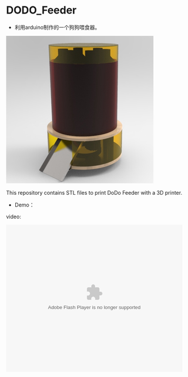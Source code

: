 # DODO_Feeder
* 利用arduino制作的一个狗狗喂食器。

![DODO_Feeder image](https://github.com/fsi270308/DODO_Feeder/blob/master/dodo_feeder.3.jpg?raw=true)

This repository contains STL files to print DoDo Feeder with a 3D printer.

* Demo：

video: 

<embed src='http://player.youku.com/player.php/sid/XNDE2NjY3NTcyMA==/v.swf' allowFullScreen='true' quality='high' width='480' height='400' align='middle' allowScriptAccess='always' type='application/x-shockwave-flash'></embed>
